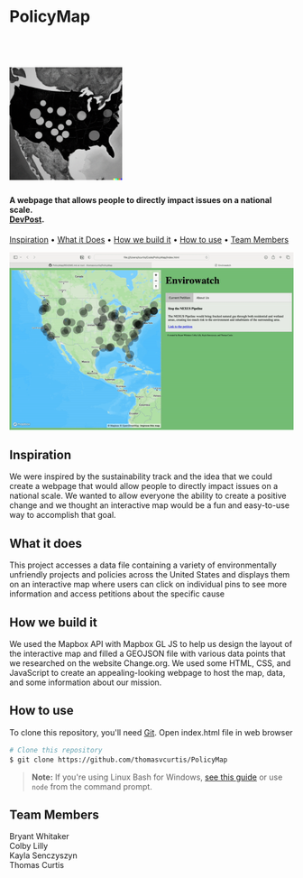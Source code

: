 <h1>PolicyMap</h1>

<h1>
  <br>
  <img src="/images/envirowatch-thumbnail.png" alt="PolicyMap" width="200"></a>
</h1>

<h4>A webpage that allows people to directly impact issues on a national scale.<br><a href="https://devpost.com/software/envirowatch-pjauc6" target="_blank">DevPost</a>.</h4>

<p>
  <a href="#Inspiration">Inspiration</a> •
  <a href="#What-it-does">What it Does</a> •
  <a href="#How-we-build-it">How we build it</a> •
  <a href="#How-to-use">How to use</a> •
  <a href="#Team-Members">Team Members</a> 

</p>

![screenshot](images/PolicyMapDemo.gif)

## Inspiration

<p> We were inspired by the sustainability track and the idea that we could create a webpage that would allow people to directly impact issues on a national scale. We wanted to allow everyone the ability to create a positive change and we thought an interactive map would be a fun and easy-to-use way to accomplish that goal. </p>

## What it does
<p> This project accesses a data file containing a variety of environmentally unfriendly projects and policies across the United States and displays them on an interactive map where users can click on individual pins to see more information and access petitions about the specific cause <p>

 ## How we build it

 <p> We used the Mapbox API with Mapbox GL JS to help us design the layout of the interactive map and filled a GEOJSON file with various data points that we researched on the website Change.org. We used some HTML, CSS, and JavaScript to create an appealing-looking webpage to host the map, data, and some information about our mission. </p>



## How to use

To clone this repository, you'll need [Git](https://git-scm.com). Open index.html file in web browser 

```bash
# Clone this repository
$ git clone https://github.com/thomasvcurtis/PolicyMap

```

> **Note:**
> If you're using Linux Bash for Windows, [see this guide](https://www.howtogeek.com/261575/how-to-run-graphical-linux-desktop-applications-from-windows-10s-bash-shell/) or use `node` from the command prompt.



## Team Members

Bryant Whitaker <br>
Colby Lilly  <br>
Kayla Senczyszyn <br>
Thomas Curtis

